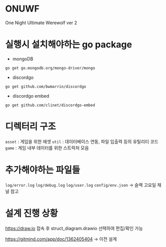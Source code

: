# ONUWF
One Night Ultimate Werewolf ver 2

# 실행시 설치해야하는 go package

- mongoDB
```
go get go.mongodb.org/mongo-driver/mongo
```

- discordgo
```
go get github.com/bwmarrin/discordgo
```

- discordgo embed
```
go get github.com/clinet/discordgo-embed
```

# 디렉터리 구조

`asset` : 게임을 위한 에셋
`util` : 데이터베이스 연동, 파일 입출력 등의 유틸리티 코드
`game` : 게임 내부 데이터를 위한 스트럭처 모음

# 추가해야하는 파일들

`log/error.log`
`log/debug.log`
`log/user.log`
`config/env.json` -> 슬랙 고요일 채널 참고

# 설계 진행 상황

https://draw.io 접속 후 struct_diagram.drawio 선택하여 편집/확인 가능

https://gitmind.com/app/doc/1362405404 -> 이전 설계
